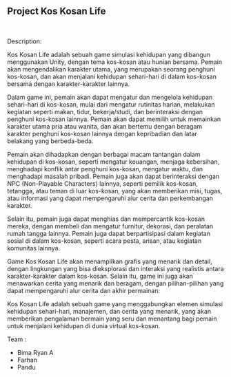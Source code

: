 <h2>Project Kos Kosan Life</h2>
<br>
<p>Description: </p>

Kos Kosan Life adalah sebuah game simulasi kehidupan yang dibangun menggunakan Unity, dengan tema kos-kosan atau hunian bersama. Pemain akan mengendalikan karakter utama, yang merupakan seorang penghuni kos-kosan, dan akan menjalani kehidupan sehari-hari di dalam kos-kosan bersama dengan karakter-karakter lainnya.

Dalam game ini, pemain akan dapat mengatur dan mengelola kehidupan sehari-hari di kos-kosan, mulai dari mengatur rutinitas harian, melakukan kegiatan seperti makan, tidur, bekerja/studi, dan berinteraksi dengan penghuni kos-kosan lainnya. Pemain akan dapat memilih untuk memainkan karakter utama pria atau wanita, dan akan bertemu dengan beragam karakter penghuni kos-kosan lainnya dengan kepribadian dan latar belakang yang berbeda-beda.

Pemain akan dihadapkan dengan berbagai macam tantangan dalam kehidupan di kos-kosan, seperti mengatur keuangan, menjaga kebersihan, menghadapi konflik antar penghuni kos-kosan, mengatur waktu, dan menghadapi masalah pribadi. Pemain juga akan dapat berinteraksi dengan NPC (Non-Playable Characters) lainnya, seperti pemilik kos-kosan, tetangga, atau teman di luar kos-kosan, yang akan memberikan misi, tugas, atau informasi yang dapat mempengaruhi alur cerita dan perkembangan karakter.

Selain itu, pemain juga dapat menghias dan mempercantik kos-kosan mereka, dengan membeli dan mengatur furnitur, dekorasi, dan peralatan rumah tangga lainnya. Pemain juga dapat berpartisipasi dalam kegiatan sosial di dalam kos-kosan, seperti acara pesta, arisan, atau kegiatan komunitas lainnya.

Game Kos Kosan Life akan menampilkan grafis yang menarik dan detail, dengan lingkungan yang bisa dieksplorasi dan interaksi yang realistis antara karakter-karakter dalam kos-kosan. Selain itu, game ini juga akan menawarkan cerita yang menarik dan beragam, dengan pilihan-pilihan yang dapat mempengaruhi alur cerita dan akhir permainan.

Kos Kosan Life adalah sebuah game yang menggabungkan elemen simulasi kehidupan sehari-hari, manajemen, dan cerita yang menarik, yang akan memberikan pengalaman bermain yang seru dan menantang bagi pemain untuk menjalani kehidupan di dunia virtual kos-kosan.

Team :
- Bima Ryan A
- Farhan
- Pandu
